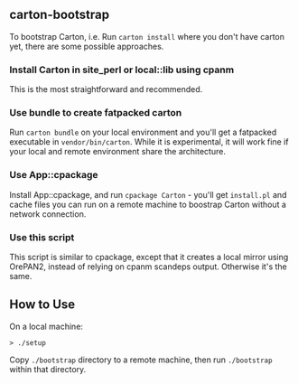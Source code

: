 ## carton-bootstrap

To bootstrap Carton, i.e. Run `carton install` where you don't have carton yet, there are some possible approaches.

### Install Carton in site_perl or local::lib using cpanm

This is the most straightforward and recommended.

### Use bundle to create fatpacked carton

Run `carton bundle` on your local environment and you'll get a fatpacked executable in `vendor/bin/carton`. While it is experimental, it will work fine if your local and remote environment share the architecture.

### Use App::cpackage

Install App::cpackage, and run `cpackage Carton` - you'll get `install.pl` and cache files you can run on a remote machine to boostrap Carton without a network connection.

### Use this script

This script is similar to cpackage, except that it creates a local mirror using OrePAN2, instead of relying on cpanm scandeps output. Otherwise it's the same.

## How to Use

On a local machine:

```
> ./setup
```

Copy `./bootstrap` directory to a remote machine, then run `./bootstrap` within that directory.


